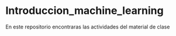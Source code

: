 # Introduccion_machine_learning
En este repositorio encontraras las actividades del material de clase
